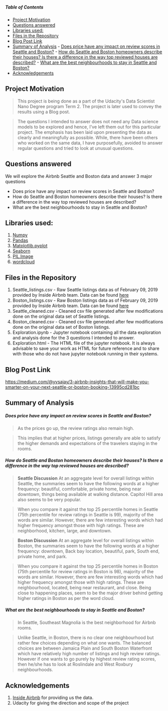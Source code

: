 
##### Table of Contents  
- [Project Motivation](#project-motivation)
- [Questions answered](#questions-answered)
- [Libraries used:](#libraries-used-)
- [Files in the Repository](#files-in-the-repository)
- [Blog Post Link](#blog-post-link)
- [Summary of Analysis](#summary-of-analysis)
      - [Does price have any impact on review scores in Seattle and Boston?](#does-price-have-any-impact-on-review-scores-in-seattle-and-boston-)
      - [How do Seattle and Boston homeowners describe their houses? Is there a difference in the way top reviewed houses are described?](#how-do-seattle-and-boston-homeowners-describe-their-houses--is-there-a-difference-in-the-way-top-reviewed-houses-are-described-)
      - [What are the best neighbourhoods to stay in Seattle and Boston?](#what-are-the-best-neighbourhoods-to-stay-in-seattle-and-boston-)
- [Acknowledgements](#acknowledgements)


## Project Motivation
>This project is being done as a part of the Udacity's Data Scientist Nano Degree program Term 2. The project is later used to convey the results using a Blog post.

>The questions I intended to answer does not need any Data science models to be explored and hence, I've left them out for this particular project. The emphasis has been laid upon presenting the data as clearly and meaningfully as possible. While, there have been others who worked on the same data, I have purposefully, avoided to answer regular questions and tried to look at unusual questions.

## Questions answered
We will explore the Airbnb Seattle and Boston data and answer 3 major questions
  - Does price have any impact on review scores in Seattle and Boston?
  - How do Seattle and Boston homeowners describe their houses? Is there a difference in the way top reviewed houses are described?
  - What are the best neighbourhoods to stay in Seattle and Boston?

## Libraries used:
1. [Numpy](https://www.numpy.org/)
2. [Pandas](https://pandas.pydata.org/)
3. [Matplotlib.pyplot](https://matplotlib.org/api/_as_gen/matplotlib.pyplot.html)
4. [Seaborn](https://seaborn.pydata.org/)
5. [PIL.Image](https://pillow.readthedocs.io/en/stable/reference/Image.html)
6. [wordcloud](https://amueller.github.io/word_cloud/generated/wordcloud.WordCloud.html)

## Files in the Repository
1. Seattle_listings.csv - Raw Seattle listings data as of February 09, 2019 provided by Inside Airbnb team. Data can be found [here](http://insideairbnb.com/get-the-data.html)
2. Boston_listings.csv - Raw Boston listings data as of February 09, 2019 provided by Inside Airbnb team. Data can be found [here](http://insideairbnb.com/get-the-data.html)
3. Seattle_cleaned.csv - Cleaned csv file generated after few modifications done on the original data set of Seattle listings.
4. Boston_cleaned.csv - Cleaned csv file generated after few modifications done on the original data set of Boston listings.
5. Exploration.ipynb - Jupyter notebook containing all the data exploration and analysis done for the 3 questions I intended to answer.
6. Exploration.html - The HTML file of the jupyter notebook. It is always advisable to save your work as HTML for future reference and to share with those who do not have jupyter notebook running in their systems.

## Blog Post Link
https://medium.com/@yvsajay/3-airbnb-insights-that-will-make-you-smarter-on-your-next-seattle-or-boston-booking-13995cd281bc 

## Summary of Analysis
##### Does price have any impact on review scores in Seattle and Boston?
>As the prices go up, the review ratings also remain high. 

>This implies that at higher prices, listings generally are able to satisfy the higher demands and expectations of the travelers staying in the rooms.

##### How do Seattle and Boston homeowners describe their houses? Is there a difference in the way top reviewed houses are described?
>**Seattle Discussion**
>At an aggregate level for overall listings within Seattle, the summaries seem to have the following words at a higher frequency: beautiful, comfortable, private home, being near downtown, things being available at walking distance. Capitol Hill area also seems to be very popular.

>When you compare it against the top 25 percentile homes in Seattle (75th percentile for review ratings in Seattle is 99), majority of the words are similar. However, there are few interesting words which had higher frequency amongst those with high ratings. These are neighborhood, kitchen, large, and downtown.

>**Boston Discussion**
>At an aggregate level for overall listings within Boston, the summaries seem to have the following words at a higher frequency: downtown, Back bay location, beautiful, park, South end, private home, and park.

>When you compare it against the top 25 percentile homes in Boston (75th percentile for review ratings in Boston is 98), majority of the words are similar. However, there are few interesting words which had higher frequency amongst those with high ratings. These are neighbourhood, located, being near restaurant, and close. Being close to happening places, seem to be the major driver behind getting higher ratings in Boston as per the word cloud.

##### What are the best neighbourhoods to stay in Seattle and Boston?
>In Seattle, Southeast Magnolia is the best neighborhood for Airbnb rooms.

>Unlike Seattle, in Boston, there is no clear one neighbourhood but rather few choices depending on what one wants. The balanced choices are between Jamaica Plain and South Boston Waterfront which have relatively high number of listings and high review ratings. However if one wants to go purely by highest review rating scores, then he/she has to look at Roslindale and West Roxbury neighbourhoods.

## Acknowledgements 
1. [Inside Airbnb](http://insideairbnb.com/get-the-data.html) for providing us the data.
2. Udacity for giving the direction and scope of the project
